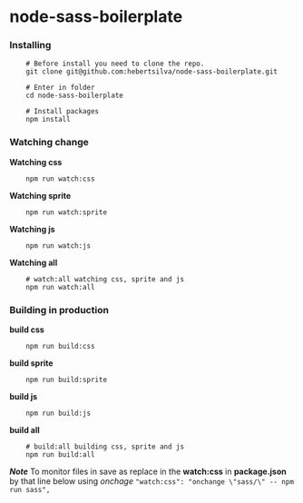 # node-sass-boilerplate

### Installing

```shell
    # Before install you need to clone the repo.
    git clone git@github.com:hebertsilva/node-sass-boilerplate.git
    
    # Enter in folder
    cd node-sass-boilerplate
    
    # Install packages
    npm install
```

### Watching change

**Watching css**
```shell
    npm run watch:css
```

**Watching sprite**
```shell
    npm run watch:sprite
```

**Watching js**
```shell
    npm run watch:js
```

**Watching all**
```shell
    # watch:all watching css, sprite and js
    npm run watch:all
```

### Building in production

**build css**
```shell
    npm run build:css
```

**build sprite**
```shell
    npm run build:sprite
```

**build js**
```shell
    npm run build:js
```

**build all**
```shell
    # build:all building css, sprite and js
    npm run build:all
```

***Note***
To monitor files in save as replace in the **watch:css** in **package.json** by that line below using *onchage*
`"watch:css": "onchange \"sass/\" -- npm run sass",`
